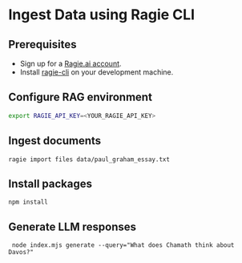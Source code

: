 # Ingest Data using Ragie CLI

## Prerequisites

- Sign up for a [Ragie.ai account](https://www.ragie.ai/).
- Install [ragie-cli](https://docs.ragie.ai/docs/ragie-cli) on your development machine. 

## Configure RAG environment

```bash
export RAGIE_API_KEY=<YOUR_RAGIE_API_KEY>
```

## Ingest documents

```
ragie import files data/paul_graham_essay.txt
```

## Install packages

```
npm install
```

## Generate LLM responses

```
 node index.mjs generate --query="What does Chamath think about Davos?"
```